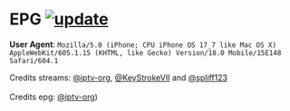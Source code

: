 # EPG [![update](https://github.com/dtvabrand/Universal_Entertainment/actions/workflows/epg.yml/badge.svg?branch=main)](https://github.com/dtvabrand/Universal_Entertainment/actions/workflows/epg.yml)

**User Agent**: `Mozilla/5.0 (iPhone; CPU iPhone OS 17_7 like Mac OS X) AppleWebKit/605.1.15 (KHTML, like Gecko) Version/18.0 Mobile/15E148 Safari/604.1`
</br>

Credits streams: [@iptv-org](https://github.com/iptv-org/iptv/tree/master/streams), [@KeyStrokeVII](https://github.com/KeyStrokeVII/DrewLive/blob/main/TVPass.m3u) and [@spliff123](https://github.com/spliff123/tv)
</br></br>
Credits epg: [@iptv-org](https://github.com/iptv-org/epg/tree/master/sites))
